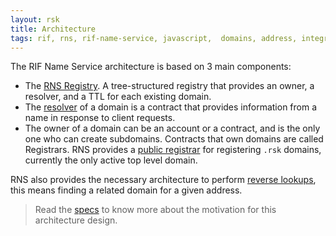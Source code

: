 ```yaml
---
layout: rsk
title: Architecture
tags: rif, rns, rif-name-service, javascript,  domains, address, integrate, resolver, node, sdk, libraries, infrastructure, protocols, mvp, design, rbtc, defi, decentralized, quick-start, guides, tutorial, networks, dapps, tools, rsk, ethereum, smart-contracts, install, get-started, how-to, mainnet, testnet, contracts, wallets, web3, crypto
---
```


The RIF Name Service architecture is based on 3 main components:
- The [RNS Registry](registry). A tree-structured registry that provides an owner, a resolver, and a TTL for each existing domain.
- The [resolver](MultiCryptoResolver) of a domain is a contract that provides information from a name in response to client requests.
- The owner of a domain can be an account or a contract, and is the only one who can create subdomains. Contracts that own domains are called Registrars. RNS provides a [public registrar](rsk-registrar) for registering `.rsk` domains, currently the only active top level domain.

RNS also provides the necessary architecture to perform [reverse lookups](ReverseSuite), this means finding a related domain for a given address.

> Read the [specs](../specs) to know more about the motivation for this architecture design.
